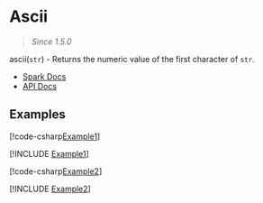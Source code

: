 ﻿# Ascii

> _Since 1.5.0_

ascii(`str`) - Returns the numeric value of the first character of `str`.

* [Spark Docs](https://spark.apache.org/docs/3.2.2/api/sql/index.html#ascii)
* [API Docs](xref:TypedSpark.NET.Columns.StringColumn.Ascii*)

## Examples

[!code-csharp[Example1](../../../TypedSpark.NET.Tests/Examples/Ascii.cs#Example1)]

[!INCLUDE [Example1](../../../TypedSpark.NET.Tests/Examples/__examples__/Ascii.Case1.md)]

[!code-csharp[Example2](../../../TypedSpark.NET.Tests/Examples/Ascii.cs#Example2)]

[!INCLUDE [Example2](../../../TypedSpark.NET.Tests/Examples/__examples__/Ascii.Case2.md)]
